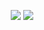

<p align="center">
  <img src="https://github-readme-stats.vercel.app/api?username=UNIT-System5&show_icons=true&theme=jolly">
  <img src="https://github-readme-stats.vercel.app/api/top-langs/?username=UNIT-System5&layout=compact&theme=jolly">
</p>
